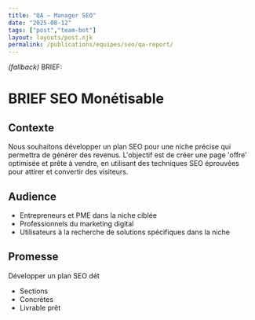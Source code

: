 ```yaml
---
title: "QA — Manager SEO"
date: "2025-08-12"
tags: ["post","team-bot"]
layout: layouts/post.njk
permalink: /publications/equipes/seo/qa-report/
---
```

*(fallback)* BRIEF:
# BRIEF SEO Monétisable

## Contexte
Nous souhaitons développer un plan SEO pour une niche précise qui permettra de générer des revenus. L'objectif est de créer une page 'offre' optimisée et prête à vendre, en utilisant des techniques SEO éprouvées pour attirer et convertir des visiteurs.

## Audience
- Entrepreneurs et PME dans la niche ciblée
- Professionnels du marketing digital
- Utilisateurs à la recherche de solutions spécifiques dans la niche

## Promesse
Développer un plan SEO dét

- Sections
- Concrètes
- Livrable prêt